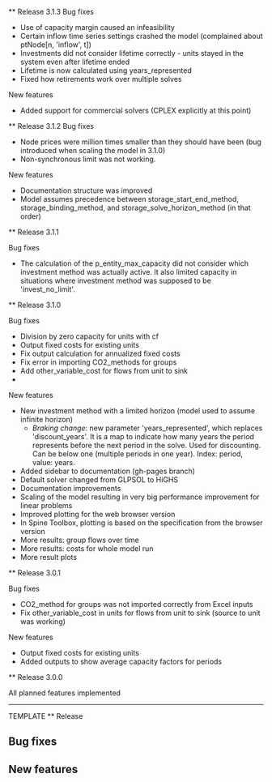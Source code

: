 ** Release 3.1.3
Bug fixes
- Use of capacity margin caused an infeasibility
- Certain inflow time series settings crashed the model (complained about ptNode[n, 'inflow', t])
- Investments did not consider lifetime correctly - units stayed in the system even after lifetime ended
- Lifetime is now calculated using years_represented
- Fixed how retirements work over multiple solves

New features
- Added support for commercial solvers (CPLEX explicitly at this point)


** Release 3.1.2
Bug fixes
- Node prices were million times smaller than they should have been (bug introduced when scaling the model in 3.1.0)
- Non-synchronous limit was not working.

New features
- Documentation structure was improved
- Model assumes precedence between storage_start_end_method, storage_binding_method, and storage_solve_horizon_method (in that order)


** Release 3.1.1

Bug fixes
- The calculation of the p_entity_max_capacity did not consider which investment method was actually active. It also limited capacity in situations where investment method was supposed to be 'invest_no_limit'.


** Release 3.1.0

Bug fixes
- Division by zero capacity for units with cf
- Output fixed costs for existing units
- Fix output calculation for annualized fixed costs
- Fix error in importing CO2_methods for groups
- Add other_variable_cost for flows from unit to sink
- 


New features
- New investment method with a limited horizon (model used to assume infinite horizon)
  - *Braking change*: new parameter 'years_represented', which replaces 'discount_years'. It is a map to indicate how many years the period represents before the next period in the solve. Used for discounting. Can be below one (multiple periods in one year). Index: period, value: years.
- Added sidebar to documentation (gh-pages branch)
- Default solver changed from GLPSOL to HiGHS
- Documentation improvements
- Scaling of the model resulting in very big performance improvement for linear problems
- Improved plotting for the web browser version
- In Spine Toolbox, plotting is based on the specification from the browser version
- More results: group flows over time
- More results: costs for whole model run
- More result plots




** Release 3.0.1

Bug fixes
- CO2_method for groups was not imported correctly from Excel inputs
- Fix other_variable_cost in units for flows from unit to sink (source to unit was working)

New features
- Output fixed costs for existing units
- Added outputs to show average capacity factors for periods

** Release 3.0.0

All planned features implemented


----
TEMPLATE
** Release 

Bug fixes
- 

New features
- 

